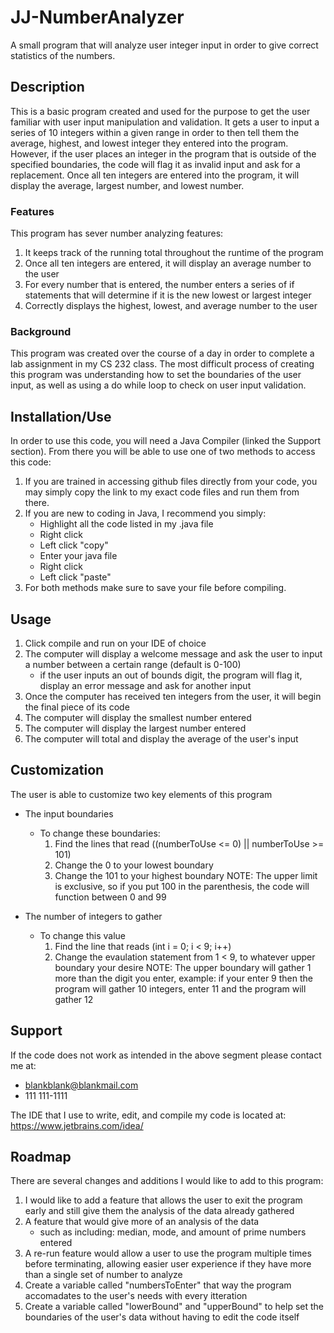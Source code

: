 # JJ-NumberAnalyzer
A small program that will analyze user integer input in order to give correct statistics of the numbers.

## Description
This is a basic program created and used for the purpose to get the user familiar with user input manipulation and validation. It gets a user to input a series of 10 integers within a given range in order to then tell them the average, highest, and lowest integer they entered into the program. However, if the user places an integer in the program that is outside of the specified boundaries, the code will flag it as invalid input and ask for a replacement. Once all ten integers are entered into the program, it will display the average, largest number, and lowest number.
### Features
This program has sever number analyzing features:
1. It keeps track of the running total throughout the runtime of the program
2. Once all ten integers are entered, it will display an average number to the user
3. For every number that is entered, the number enters a series of if statements that will determine if it is the new lowest or largest integer
4. Correctly displays the highest, lowest, and average number to the user

### Background
This program was created over the course of a day in order to complete a lab assignment in my CS 232 class. The most difficult process of creating this program was understanding how to set the boundaries of the user input, as well as using a do while loop to check on user input validation.

## Installation/Use
In order to use this code, you will need a Java Compiler (linked the Support section). From there you will be able to use one of two methods to access this code: 
1. If you are trained in accessing github files directly from your code, you may simply copy the link to my exact code files and run them from there.
2. If you are new to coding in Java, I recommend you simply:
    - Highlight all the code listed in my .java file
    - Right click
    - Left click "copy"
    - Enter your java file
    - Right click
    - Left click "paste"
3. For both methods make sure to save your file before compiling.

## Usage
1. Click compile and run on your IDE of choice
2. The computer will display a welcome message and ask the user to input a number between a certain range (default is 0-100)
    - if the user inputs an out of bounds digit, the program will flag it, display an error message and ask for another input
3. Once the computer has received ten integers from the user, it will begin the final piece of its code
4. The computer will display the smallest number entered
5. The computer will display the largest number entered
6. The computer will total and display the average of the user's input

## Customization
The user is able to customize two key elements of this program
* The input boundaries
    - To change these boundaries:
        1. Find the lines that read ((numberToUse <= 0) || numberToUse >= 101)
        2. Change the 0 to your lowest boundary
        3. Change the 101 to your highest boundary NOTE: The upper limit is exclusive, so if you put 100 in the parenthesis, the code will function between 0 and 99
        
* The number of integers to gather
    - To change this value
        1. Find the line that reads (int i = 0; i < 9; i++)
        2. Change the evaulation statement from 1 < 9, to whatever upper boundary your desire NOTE: The upper boundary will gather 1 more than the digit you enter, example: if your enter 9 then the program will gather 10 integers, enter 11 and the program will gather 12


## Support
If the code does not work as intended in the above segment please contact me at:
* blankblank@blankmail.com
* 111 111-1111

The IDE that I use to write, edit, and compile my code is located at: https://www.jetbrains.com/idea/

## Roadmap
There are several changes and additions I would like to add to this program:
1. I would like to add a feature that allows the user to exit the program early and still give them the analysis of the data already gathered
2. A feature that would give more of an analysis of the data
    - such as including: median, mode, and amount of prime numbers entered 
3. A re-run feature would allow a user to use the program multiple times before terminating, allowing easier user experience if they have more than a single set of number to analyze
4. Create a variable called "numbersToEnter" that way the program accomadates to the user's needs with every itteration
5. Create a variable called "lowerBound" and "upperBound" to help set the boundaries of the user's data without having to edit the code itself

